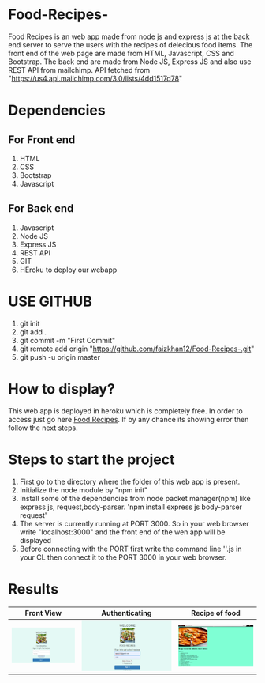 # Food-Recipes-
Food Recipes is an web app made from node js and express js at the back end server to serve the users with the recipes of delecious food items. The front end of the web page are made from HTML, Javascript, CSS and Bootstrap. The back end are made from Node JS, Express JS and also use REST API from mailchimp. API fetched from "https://us4.api.mailchimp.com/3.0/lists/4dd1517d78"

# Dependencies 
## For Front end
1. HTML
2. CSS
3. Bootstrap
4. Javascript

## For Back end
1. Javascript
2. Node JS
3. Express JS
4. REST API
5. GIT
6. HEroku to deploy our webapp

# USE GITHUB
1. git init
2. git add .
3. git commit -m "First Commit"
4. git remote add origin "https://github.com/faizkhan12/Food-Recipes-.git"  
5. git push -u origin master

# How to display?
This web app is deployed in heroku which is completely free. In  order to access just go here <a href = "https://blooming-scrubland-03419.herokuapp.com/">Food Recipes</a>. If by any chance its showing error then follow the next steps.

# Steps to start the project
1. First go to the directory where the folder of this web app is present.
2. Initialize the node module by "npm init"
3. Install some of the dependencies from node packet manager(npm) like express js, request,body-parser.
          'npm install express js body-parser request' 
4. The server is currently running at PORT 3000. So in your web browser write "localhost:3000" and the front end of the wen app will be displayed
5. Before connecting with the PORT first write the command line '<filename>'.js in your CL then connect it to the PORT 3000 in your web browser.
# Results 
| Front View  |  Authenticating  | Recipe of food |
| ------------- | ------------- | ------------- |
 | ![Alt text](login.png?raw=true "Front end" )  | ![Alt text](authen.png?raw=true "Front end" )  |  ![Alt text](recipe.png?raw=true " Recipes" )
